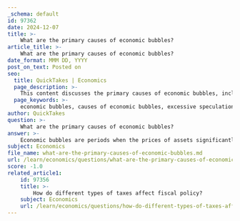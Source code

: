 ```yaml
---
_schema: default
id: 97362
date: 2024-12-07
title: >-
    What are the primary causes of economic bubbles?
article_title: >-
    What are the primary causes of economic bubbles?
date_format: MMM DD, YYYY
post_on_text: Posted on
seo:
  title: QuickTakes | Economics
  page_description: >-
    This content discusses the primary causes of economic bubbles, including excessive speculation, loose monetary policy, economic factors, investor behavior, market dynamics, and the implications of financial institution failures.
  page_keywords: >-
    economic bubbles, causes of economic bubbles, excessive speculation, loose monetary policy, economic factors, investor behavior, market dynamics, financial institution failures, asset prices, intrinsic value
author: QuickTakes
question: >-
    What are the primary causes of economic bubbles?
answer: >-
    Economic bubbles are periods when the prices of assets significantly exceed their intrinsic values, often driven by a combination of factors. Here are the primary causes of economic bubbles:\n\n1. **Excessive Speculation**: One of the most common causes of economic bubbles is excessive speculation by investors. When investors believe that asset prices will continue to rise, they may buy assets not based on their fundamental value but rather on the expectation of selling them at a higher price in the future. This speculative behavior can inflate prices beyond sustainable levels.\n\n2. **Loose Monetary Policy**: Central bank policies, particularly those involving low interest rates, can lead to increased liquidity in the market. This environment encourages investors to seek higher returns through riskier assets, contributing to the formation of bubbles. When borrowing is cheap, more capital flows into speculative investments, further driving up prices.\n\n3. **Economic Factors**: Various economic conditions can create a fertile ground for bubbles. For instance, during periods of economic growth, rising wealth and consumer confidence can lead to increased spending and investment in assets, which can inflate prices. The interplay between economic booms and bubbles is often cyclical, where rising asset prices contribute to further economic growth, creating a feedback loop.\n\n4. **Investor Behavior and Sentiment**: Changes in investor sentiment can trigger the formation and eventual bursting of bubbles. Initially, positive sentiment can drive prices up, but if sentiment shifts—due to external events or changes in economic indicators—investors may rush to sell, leading to a rapid decline in prices.\n\n5. **Market Dynamics**: The dynamics of supply and demand in the market can also contribute to bubbles. If demand for a particular asset class outstrips supply, prices can rise sharply. This is often exacerbated by media hype and the behavior of influential market participants, which can create a herd mentality among investors.\n\n6. **Financial Institution Failures**: The fallout from a bubble can lead to the failure of financial institutions, particularly those heavily invested in bubble-related assets. When asset prices fall, the collateral supporting loans weakens, leading to a credit crunch and further exacerbating the economic downturn.\n\nUnderstanding these causes is crucial for policymakers and investors alike, as economic bubbles can lead to significant financial instability and crises when they burst.
subject: Economics
file_name: what-are-the-primary-causes-of-economic-bubbles.md
url: /learn/economics/questions/what-are-the-primary-causes-of-economic-bubbles
score: -1.0
related_article1:
    id: 97356
    title: >-
        How do different types of taxes affect fiscal policy?
    subject: Economics
    url: /learn/economics/questions/how-do-different-types-of-taxes-affect-fiscal-policy
---
```


&nbsp;